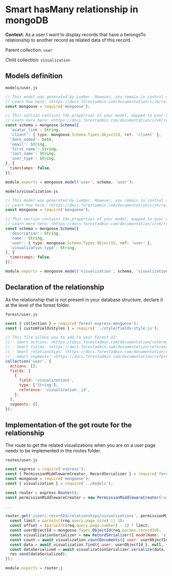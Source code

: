 # Smart hasMany relationship in mongoDB

**Context**: As a user I want to display records that have a belongsTo relationship to another record as related data of this record.

Parent collection: `user`

Child collection: `visualization`

## Models definition

`models/user.js`

```jsx
// This model was generated by Lumber. However, you remain in control of your models.
// Learn how here: <https://docs.forestadmin.com/documentation/v/v6/reference-guide/models/enrich-your-models>
const mongoose = require('mongoose');

// This section contains the properties of your model, mapped to your collection's properties.
// Learn more here: <https://docs.forestadmin.com/documentation/v/v6/reference-guide/models/enrich-your-models#declaring-a-new-field-in-a-model>
const schema = mongoose.Schema({
  'avatar_link': String,
  'client': { type: mongoose.Schema.Types.ObjectId, ref: 'client' },
  'date_added': Date,
  'email': String,
  'first_name': String,
  'last_name': String,
  'user_type': String,
}, {
  timestamps: false,
});

module.exports = mongoose.model('user', schema, 'user');
```

`models/visualization.js`

```jsx
// This model was generated by Lumber. However, you remain in control of your models.
// Learn how here: <https://docs.forestadmin.com/documentation/v/v6/reference-guide/models/enrich-your-models>
const mongoose = require('mongoose');

// This section contains the properties of your model, mapped to your collection's properties.
// Learn more here: <https://docs.forestadmin.com/documentation/v/v6/reference-guide/models/enrich-your-models#declaring-a-new-field-in-a-model>
const schema = mongoose.Schema({
  'description': String,
  'name': String,
  'user': { type: mongoose.Schema.Types.ObjectId, ref: 'user' },
  'visualization_type': String,
}, {
  timestamps: false,
});

module.exports = mongoose.model('visualization', schema, 'visualization');
```

## Declaration of the relationship

As the relationship that is not present in your database structure, declare it at the level of the forest folder.

`forest/user.js`

```jsx
const { collection } = require('forest-express-mongoose');
const { customFieldsStyles } = require('../style/fields-style.js');

// This file allows you to add to your Forest UI:
// - Smart actions: <https://docs.forestadmin.com/documentation/reference-guide/actions/create-and-manage-smart-actions>
// - Smart fields: <https://docs.forestadmin.com/documentation/reference-guide/fields/create-and-manage-smart-fields>
// - Smart relationships: <https://docs.forestadmin.com/documentation/reference-guide/relationships/create-a-smart-relationship>
// - Smart segments: <https://docs.forestadmin.com/documentation/reference-guide/segments/smart-segments>
collection('user', {
  actions: [],
  fields: [
    {
      field: 'visualizations',
      type: ['String'],
      reference: 'visualization._id',
    },
  ],
  segments: [],
});
```

## Implementation of the get route for the relationship

The route to get the related visualizations when you are on a user page needs to be implemented in the routes folder.

`routes/user.js`

```javascript
const express = require('express');
const { PermissionMiddlewareCreator, RecordSerializer } = require('forest-express-mongoose');
const mongoose = require('mongoose');
const { visualization } = require('../models');

const router = express.Router();
const permissionMiddlewareCreator = new PermissionMiddlewareCreator('user');

...

router.get('/user/:recordId/relationships/visualizations', permissionMiddlewareCreator.details(), async (req, res, next) => {
  const limit = parseInt(req.query.page.size) || 10;
  const offset = (parseInt(req.query.page.number) - 1) * limit;
  const userObjectId = mongoose.Types.ObjectId(req.params.recordId);
  const visualizationSerializer = new RecordSerializer({ modelName: 'visualization' });
  const count = await visualization.countDocuments({ user: userObjectId });
  const data = await visualization.find({ user: userObjectId }, null, { skip: offset, limit });
  const dataSerialized = await visualizationSerializer.serialize(data, { count });
  res.send(dataSerialized);
});

module.exports = router;j
```
